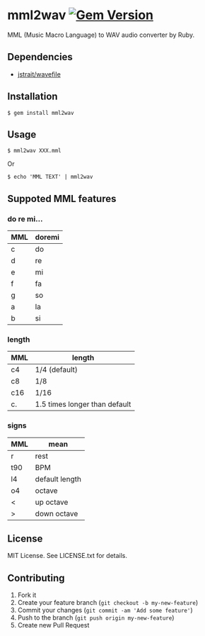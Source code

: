 # mml2wav [![Gem Version](https://badge.fury.io/rb/mml2wav.svg)](http://badge.fury.io/rb/mml2wav)

MML (Music Macro Language) to WAV audio converter by Ruby.

## Dependencies

* [jstrait/wavefile](https://github.com/jstrait/wavefile)

## Installation

    $ gem install mml2wav

## Usage

    $ mml2wav XXX.mml

Or

    $ echo 'MML TEXT' | mml2wav

## Suppoted MML features

### do re mi...

MML | doremi
--- | ------
c   | do
d   | re
e   | mi
f   | fa
g   | so
a   | la
b   | si

### length

MML | length
--- | -----------------------------
c4  | 1/4 (default)
c8  | 1/8
c16 | 1/16
c.  | 1.5 times longer than default

### signs

MML | mean
--- | --------------
r   | rest
t90 | BPM
l4  | default length
o4  | octave
<   | up octave
>   | down octave

## License

MIT License. See LICENSE.txt for details.

## Contributing

1. Fork it
2. Create your feature branch (`git checkout -b my-new-feature`)
3. Commit your changes (`git commit -am 'Add some feature'`)
4. Push to the branch (`git push origin my-new-feature`)
5. Create new Pull Request
